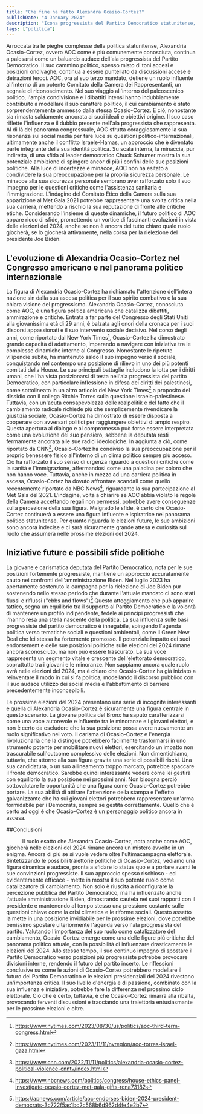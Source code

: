 ```yaml
---
title: "Che fine ha fatto Alexandra Ocasio-Cortez?"
publishDate: "4 January 2024"
description: "Icona progressista del Partito Democratico statunitense, AOC è una figura influente e ispiratrice nonostante le sfide etiche e l'incertezza del suo futuro politico."
tags: ["politica"]
---
```


Arroccata tra le pieghe complesse della politica statunitense, Alexandria Ocasio-Cortez, ovvero AOC come è più comunemente conosciuta, continua a palesarsi come un baluardo audace dell'ala progressista del Partito Democratico. Il suo cammino politico, spesso misto di toni accesi e posizioni ondivaghe, continua a essere puntellato da discussioni accese e detrazioni feroci. AOC, ora al suo terzo mandato, detiene un ruolo influente all'interno di un potente Comitato della Camera dei Rappresentanti, un segnale di riconoscimento. Nel suo viaggio all'interno del palcoscenico politico, l'ampia condivisione e i dibattiti intensi hanno indubbiamente contribuito a modellare il suo carattere politico, il cui cambiamento è stato sorprendentemente ammesso dalla stessa Ocasio-Cortez. E ciò, nonostante sia rimasta saldamente ancorata ai suoi ideali e obiettivi origine. Il suo caso riflette l'influenza e il dubbio presente nell'ala progressista che rappresenta. Al di là del panorama congressuale, AOC sfrutta coraggiosamente la sua risonanza sui social media per fare luce su questioni politico-internazionali, ultimamente anche il conflitto Israele-Hamas, un approccio che è diventato parte integrante della sua identità politica. Su scala interna, la minaccia, pur indiretta, di una sfida al leader democratico Chuck Schumer mostra la sua potenziale ambizione di spingere ancor di più i confini delle sue posizioni politiche. Alla luce di incertezze e minacce, AOC non ha esitato a condividere la sua preoccupazione per la propria sicurezza personale. Le minacce alla sua sicurezza personale sembrano aver rafforzato solo il suo impegno per le questioni critiche come l'assistenza sanitaria e l'immigrazione. L'indagine del Comitato Etico della Camera sulla sua apparizione al Met Gala 2021 potrebbe rappresentare una svolta critica nella sua carriera, mettendo a rischio la sua reputazione di fronte alle critiche etiche. Considerando l'insieme di queste dinamiche, il futuro politico di AOC appare ricco di sfide, promettendo un vortice di fascinanti evoluzioni in vista delle elezioni del 2024, anche se non è ancora del tutto chiaro quale ruolo giocherà, se lo giocherà attivamente, nella corsa per la rielezione del presidente Joe Biden.


 ## L'evoluzione di Alexandria Ocasio-Cortez nel Congresso americano e nel panorama politico internazionale

La figura di Alexandria Ocasio-Cortez ha richiamato l'attenzione dell'intera nazione sin dalla sua ascesa politica per il suo spirito combativo e la sua chiara visione del progressismo. Alexandria Ocasio-Cortez, conosciuta come AOC, è una figura politica americana che catalizza dibattiti, ammirazione e critiche. Entrata a far parte del Congresso degli Stati Uniti alla giovanissima età di 29 anni, è balzata agli onori della cronaca per i suoi discorsi appassionati e il suo intervento sociale decisivo. Nel corso degli anni, come riportato dal New York Times[^1], Ocasio-Cortez ha dimostrato grande capacità di adattamento, imparando a navigare con iniziativa tra le complesse dinamiche interne al Congresso. Nonostante le ripetute vilipendie subite, ha mantenuto saldo il suo impegno verso il sociale, conquistando nel contempo una posizione di rilievo in uno dei più potenti comitati della House. Le sue principali battaglie includono la lotta per i diritti umani, che l'ha vista posizionarsi di testa nell'ala progressista del partito Democratico, con particolare inflessione in difesa dei diritti dei palestinesi, come sottolineato in un altro articolo del New York Times[^2] a proposito del dissidio con il collega Ritchie Torres sulla questione israelo-palestinese. Tuttavia, con un'acuta consapevolezza delle realpolitik e del fatto che il cambiamento radicale richiede più che semplicemente rivendicare la giustizia sociale, Ocasio-Cortez ha dimostrato di essere disposta a cooperare con avversari politici per raggiungere obiettivi di ampio respiro. Questa apertura al dialogo e al compromesso può forse essere interpretata come una evoluzione del suo pensiero, sebbene la deputata resti fermamente ancorata alle sue radici ideologiche. In aggiunta a ciò, come riportato da CNN[^3], Ocasio-Cortez ha condiviso la sua preoccupazione per il proprio benessere fisico all'interno di un clima politico sempre più acceso. Ciò ha rafforzato il suo senso di urgenza riguardo a questioni critiche come la sanità e l'immigrazione, affermandosi come una paladina per coloro che non hanno voce. Tuttavia, anche in mezzo ad una carriera politica in ascesa, Ocasio-Cortez ha dovuto affrontare scandali come quello recentemente riportato da NBC News[^4], riguardante la sua partecipazione al Met Gala del 2021. L'indagine, volta a chiarire se AOC abbia violato le regole della Camera accettando regali non permessi, potrebbe avere conseguenze sulla percezione della sua figura. Malgrado le sfide, è certo che Ocasio-Cortez continuerà a essere una figura influente e ispiratrice nel panorama politico statunitense. Per quanto riguarda le elezioni future, le sue ambizioni sono ancora indecise e ci sarà sicuramente grande attesa e curiosità sul ruolo che assumerà nelle prossime elezioni del 2024.

[^1]: https://www.nytimes.com/2023/08/30/us/politics/aoc-third-term-congress.html
[^2]: https://www.nytimes.com/2023/11/11/nyregion/aoc-torres-israel-gaza.html
[^3]: https://www.cnn.com/2022/11/11/politics/alexandria-ocasio-cortez-political-violence-cnntv/index.html
[^4]: https://www.nbcnews.com/politics/congress/house-ethics-panel-investigate-ocasio-cortez-met-gala-gifts-rcna73182

 ## Iniziative future e possibili sfide politiche 

La giovane e carismatica deputata del Partito Democratico, nota per le sue posizioni fortemente progressiste, mantiene un approccio accuratamente cauto nei confronti dell'amministrazione Biden. Nel luglio 2023 ha apertamente sostenuto la campagna per la rielezione di Joe Biden pur sostenendo nello stesso periodo che durante l'attuale mandato ci sono stati flussi e riflussi ("ebbs and flows")[^5] Questo atteggiamento che può apparire tattico, segna un equilibrio tra il supporto al Partito Democratico e la volontà di mantenere un profilo indipendente, fedele ai principi progressisti che l'hanno resa una stella nascente della politica. La sua influenza sulle basi progressiste del partito democratico è innegabile, spingendo l'agenda politica verso tematiche sociali e questioni ambientali, come il Green New Deal che lei stessa ha fortemente promosso. Il potenziale impatto dei suoi endorsement e delle sue posizioni politiche sulle elezioni del 2024 rimane ancora sconosciuto, ma non può essere trascurato. La sua voce rappresenta un segmento vitale e crescente dell'elettorato democratico, soprattutto tra i giovani e le minoranze. Non sappiamo ancora quale ruolo avrà nelle elezioni del 2024, ma è chiaro che Ocasio-Cortez ha già iniziato a reinventare il modo in cui si fa politica, modellando il discorso pubblico con il suo audace utilizzo dei social media e l'abbattimento di barriere precedentemente inconcepibili. 

Le prossime elezioni del 2024 presentano una serie di incognite interessanti e quella di Alexandria Ocasio-Cortez è sicuramente una figura centrale in questo scenario. La giovane politica del Bronx ha saputo caratterizzarsi come una voce autorevole e influente tra le minoranze e i giovani elettori, e non è certo da escludere che la sua posizione possa avere nuovamente un ruolo significativo nel voto. Il carisma di Ocasio-Cortez e l'energia rivoluzionaria che la distingue potrebbero facilmente trasformarsi in uno strumento potente per mobilitare nuovi elettori, esercitando un impatto non trascurabile sull'outcome complessivo delle elezioni. Non dimentichiamo, tuttavia, che attorno alla sua figura gravita una serie di possibili rischi. Una sua candidatura, o un suo allineamento troppo marcato, potrebbe spaccare il fronte democratico. Sarebbe quindi interessante vedere come lei gestirà con equilibrio la sua posizione nei prossimi anni. Non bisogna perciò sottovalutare le opportunità che una figura come Ocasio-Cortez potrebbe portare. La sua abilità di attirare l'attenzione della stampa e l'effetto galvanizzante che ha sui giovani elettori potrebbero rappresentare un'arma formidabile per i Democrats, sempre se gestita correttamente. Quello che è certo ad oggi è che Ocasio-Cortez è un personaggio politico ancora in ascesa.

[^5]: https://apnews.com/article/aoc-endorses-biden-2024-president-democrats-3c722f5ac1bc2c568b6d962d4fe4e2b7

##Conclusioni

   Il ruolo esatto che Alexandra Ocasio-Cortez, nota anche come AOC, giocherà nelle elezioni del 2024 rimane ancora un mistero avvolto in un enigma. Ancora di più se si vuole vedere oltre l'ultimacampagna elettorale. Sintetizzando le possibili traiettorie politiche di Ocasio-Cortez, vediamo una figura dinamica e audace, pronta a sfidare lo status quo e a portare avanti le sue convinzioni progressiste. Il suo approccio spesso rischioso - ed evidentemente efficace - mette in mostra il suo potente ruolo come catalizzatore di cambiamento. Non solo è riuscita a riconfigurare la percezione pubblica del Partito Democratico, ma ha influenzato anche l'attuale amministrazione Biden, dimostrando cautela nei suoi rapporti con il presidente e mantenendo al tempo stesso una pressione costante sulle questioni chiave come la crisi climatica e le riforme sociali. Questo assetto la mette in una posizione invidiabile per le prossime elezioni, dove potrebbe benissimo spostare ulteriormente l'agenda verso l'ala progressista del partito. Valutando l'importanza del suo ruolo come catalizzatore del cambiamento, Ocasio-Cortez emerge come una delle figure più critiche del panorama politico attuale, con la possibilità di influenzare drasticamente le elezioni del 2024. Allo stesso tempo, il suo continuo impegno di spostare il Partito Democratico verso posizioni più progressiste potrebbe provocare divisioni interne, rendendo il futuro del partito incerto. Le riflessioni conclusive su come le azioni di Ocasio-Cortez potrebbero modellare il futuro del Partito Democratico e le elezioni presidenziali del 2024 rivestono un'importanza critica. Il suo livello d'energia e di passione, combinato con la sua influenza e iniziativa, potrebbe fare la differenza nel prossimo ciclo elettorale. Ciò che è certo, tuttavia, è che Ocasio-Cortez rimarrà alla ribalta, provocando ferventi discussioni e tracciando una traiettoria entusiasmante per le prossime elezioni e oltre.

